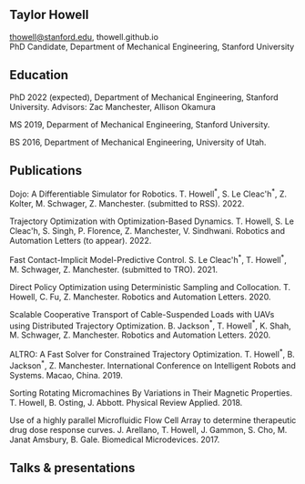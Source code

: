 ## Taylor Howell

 <span class="sans-serif">thowell@stanford.edu, thowell.github.io</span>  
PhD Candidate, Department of Mechanical Engineering,
Stanford University

## Education

<div class="list">

PhD 2022 (expected), Department of Mechanical Engineering, Stanford University. Advisors: Zac Manchester, Allison Okamura

MS 2019, Deparment of Mechanical Engineering, Stanford University.

BS 2016, Department of Mechanical Engineering, University of Utah.

</div>

## Publications

<div class="list">

Dojo: A Differentiable Simulator for Robotics. T. Howell$^*$, S. Le Cleac'h$^*$, Z. Kolter, M. Schwager, Z. Manchester. (submitted to RSS). 2022. 
  
Trajectory Optimization with Optimization-Based Dynamics. T. Howell, S. Le Cleac'h, S. Singh, P. Florence, Z. Manchester, V. Sindhwani. Robotics and Automation Letters (to appear). 2022.

Fast Contact-Implicit Model-Predictive Control. S. Le Cleac'h$^*$, T. Howell$^*$, M. Schwager, Z. Manchester. (submitted to TRO). 2021. 

Direct Policy Optimization using Deterministic Sampling and Collocation. T. Howell, C. Fu, Z. Manchester. Robotics and Automation Letters. 2020. 
    
Scalable Cooperative Transport of Cable-Suspended Loads with UAVs using Distributed Trajectory Optimization. B. Jackson$^*$, T. Howell$^*$, K. Shah, M. Schwager, Z. Manchester. Robotics and Automation Letters. 2020. 
    
ALTRO: A Fast Solver for Constrained Trajectory Optimization. T. Howell$^*$, B. Jackson$^*$, Z. Manchester. International Conference on Intelligent Robots and Systems. Macao, China. 2019. 
    
Sorting Rotating Micromachines By Variations in Their Magnetic Properties. T. Howell, B. Osting, J. Abbott. Physical Review Applied. 2018.

Use of a highly parallel Microfluidic Flow Cell Array to determine therapeutic drug dose response curves. J. Arellano, T. Howell, J. Gammon, S. Cho, M. Janat Amsbury, B. Gale. Biomedical Microdevices. 2017.

</div>

## Talks & presentations

<div class="list">

</div>



